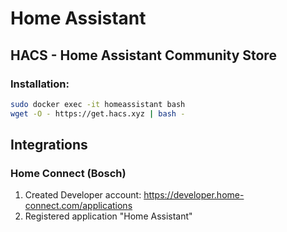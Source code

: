 # Home Assistant

## HACS - Home Assistant Community Store

### Installation:

```sh
sudo docker exec -it homeassistant bash
wget -O - https://get.hacs.xyz | bash -
```

## Integrations

### Home Connect (Bosch)

1. Created Developer account: https://developer.home-connect.com/applications
2. Registered application "Home Assistant"
